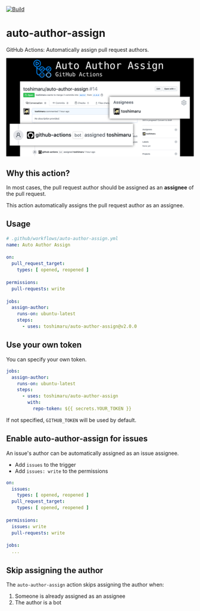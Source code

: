 [![Build](https://github.com/toshimaru/auto-author-assign/actions/workflows/build.yml/badge.svg)](https://github.com/toshimaru/auto-author-assign/actions/workflows/build.yml)

# auto-author-assign

GitHub Actions: Automatically assign pull request authors.

![OG image](./img/auto-author-assign.jpg)

## Why this action?

In most cases, the pull request author should be assigned as an **assignee** of the pull request.

This action automatically assigns the pull request author as an assignee.

## Usage

```yml
# .github/workflows/auto-author-assign.yml
name: Auto Author Assign

on:
  pull_request_target:
    types: [ opened, reopened ]

permissions:
  pull-requests: write

jobs:
  assign-author:
    runs-on: ubuntu-latest
    steps:
      - uses: toshimaru/auto-author-assign@v2.0.0
```

## Use your own token

You can specify your own token.

```yml
jobs:
  assign-author:
    runs-on: ubuntu-latest
    steps:
      - uses: toshimaru/auto-author-assign
        with:
          repo-token: ${{ secrets.YOUR_TOKEN }}
```

If not specified, `GITHUB_TOKEN` will be used by default.

## Enable auto-author-assign for issues

An issue's author can be automatically assigned as an issue assignee.

- Add `issues` to the trigger
- Add `issues: write` to the permissions

```yml
on:
  issues:
    types: [ opened, reopened ]
  pull_request_target:
    types: [ opened, reopened ]

permissions:
  issues: write
  pull-requests: write

jobs:
  ...
```

## Skip assigning the author

The `auto-author-assign` action skips assigning the author when:

1. Someone is already assigned as an assignee
1. The author is a bot
